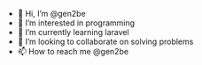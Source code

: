 - 👋 Hi, I’m @gen2be
- 👀 I’m interested in programming
- 🌱 I’m currently learning laravel
- 💞️ I’m looking to collaborate on solving problems
- 📫 How to reach me @gen2be

<!---
gen2be/gen2be is a ✨ special ✨ repository because its `README.md` (this file) appears on your GitHub profile.
You can click the Preview link to take a look at your changes.
--->
